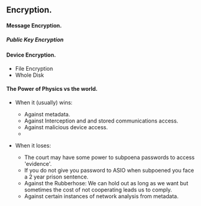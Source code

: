 ## Encryption.

#### Message Encryption.

##### Public Key Encryption


#### Device Encryption.
- File Encryption
- Whole Disk

#### The Power of Physics vs the world.
- When it (usually) wins:
  - Against metadata.
  - Against Interception and and stored communications access.
  - Against malicious device access.
  -

- When it loses:
  - The court may have some power to subpoena passwords to access 'evidence'.
  - If you do not give you password to ASIO when subpoened you face a 2 year prison sentence.
  - Against the Rubberhose: We can hold out as long as we want but sometimes the cost of not cooperating leads us to comply.
  - Against certain instances of network analysis from metadata.
